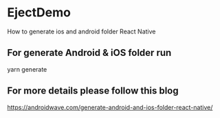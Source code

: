 # EjectDemo
How to generate ios and android folder React Native


## For generate Android & iOS folder run 
yarn generate   

## For more details please follow this blog
https://androidwave.com/generate-android-and-ios-folder-react-native/

